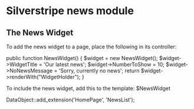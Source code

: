 # Silverstripe news module

## The News Widget

To add the news widget to a page, place the following in its controller:

public function NewsWidget() {
    $widget = new NewsWidget();
    $widget->WidgetTitle = 'Our latest news';
    $widget->NumberToShow = 10;
    $widget->NoNewsMessage = 'Sorry, currently no news';
    return $widget->renderWith("WidgetHolder");
}

To include the news widget, add this to the template:
$NewsWidget

DataObject::add_extension('HomePage', 'NewsList');



